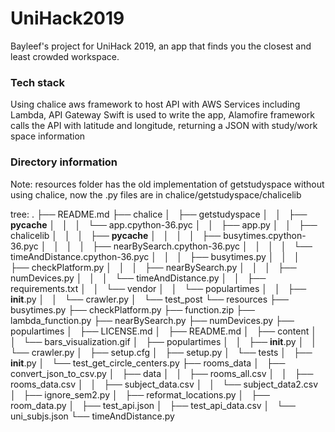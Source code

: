 # UniHack2019
Bayleef's project for UniHack 2019, an app that finds you the closest and least crowded workspace.

### Tech stack
Using chalice aws framework to host API with AWS Services including Lambda, API Gateway
Swift is used to write the app, Alamofire framework calls the API with latitude and longitude, returning a JSON with study/work space information

### Directory information

Note: resources folder has the old implementation of getstudyspace without using chalice, now the .py files are in chalice/getstudyspace/chalicelib

tree:
.
├── README.md
├── chalice
│   ├── getstudyspace
│   │   ├── __pycache__
│   │   │   └── app.cpython-36.pyc
│   │   ├── app.py
│   │   ├── chalicelib
│   │   │   ├── __pycache__
│   │   │   │   ├── busytimes.cpython-36.pyc
│   │   │   │   ├── nearBySearch.cpython-36.pyc
│   │   │   │   └── timeAndDistance.cpython-36.pyc
│   │   │   ├── busytimes.py
│   │   │   ├── checkPlatform.py
│   │   │   ├── nearBySearch.py
│   │   │   ├── numDevices.py
│   │   │   └── timeAndDistance.py
│   │   ├── requirements.txt
│   │   └── vendor
│   │       └── populartimes
│   │           ├── __init__.py
│   │           └── crawler.py
│   └── test_post
└── resources
    ├── busytimes.py
    ├── checkPlatform.py
    ├── function.zip
    ├── lambda_function.py
    ├── nearBySearch.py
    ├── numDevices.py
    ├── populartimes
    │   ├── LICENSE.md
    │   ├── README.md
    │   ├── content
    │   │   └── bars_visualization.gif
    │   ├── populartimes
    │   │   ├── __init__.py
    │   │   └── crawler.py
    │   ├── setup.cfg
    │   ├── setup.py
    │   └── tests
    │       ├── __init__.py
    │       └── test_get_circle_centers.py
    ├── rooms_data
    │   ├── convert_json_to_csv.py
    │   ├── data
    │   │   ├── rooms_all.csv
    │   │   ├── rooms_data.csv
    │   │   ├── subject_data.csv
    │   │   └── subject_data2.csv
    │   ├── ignore_sem2.py
    │   ├── reformat_locations.py
    │   ├── room_data.py
    │   ├── test_api.json
    │   ├── test_api_data.csv
    │   └── uni_subjs.json
    └── timeAndDistance.py
